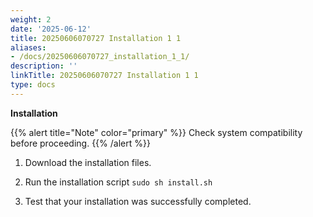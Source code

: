 ```yaml
---
weight: 2
date: '2025-06-12'
title: 20250606070727 Installation 1 1
aliases:
- /docs/20250606070727_installation_1_1/
description: ''
linkTitle: 20250606070727 Installation 1 1
type: docs
---
```


**Installation**

{{% alert title="Note" color="primary" %}} Check system compatibility before
proceeding. {{% /alert %}}

1.  Download the installation files.

1.  Run the installation script `sudo sh install.sh`

1.  Test that your installation was successfully completed.
